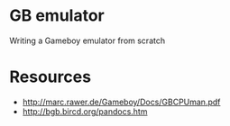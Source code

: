 # GB emulator

Writing a Gameboy emulator from scratch

# Resources

- http://marc.rawer.de/Gameboy/Docs/GBCPUman.pdf
- http://bgb.bircd.org/pandocs.htm

